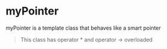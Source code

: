 <h1 align:"center"> myPointer </h1>

myPointer is a template class that behaves like a smart pointer

> This class has operator * and operator -> overloaded

